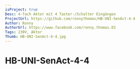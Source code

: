 ```yaml
---
isProject: true
Desc: 4-fach Aktor mit 4 Taster-/Schalter Eingängen 
ProjectUrl: https://github.com/ronnythomas/HB-UNI-SenAct-4-4
Author: Ronny
AuthorUrl: https://www.facebook.com/ronny.thomas.83
Tags: 230V, Aktor
Thumb: HB-UNI-SenAct-4-4.jpg
---
```


# HB-UNI-SenAct-4-4
